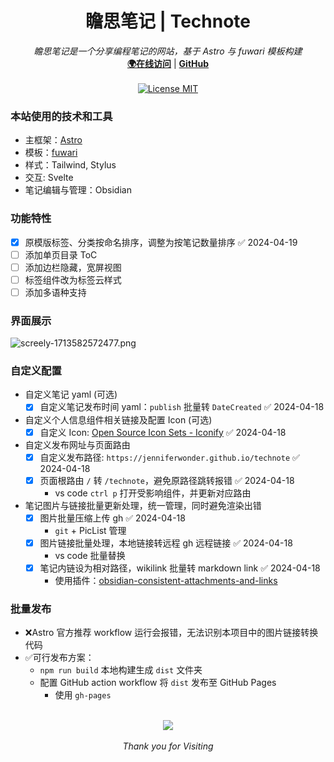 <h1 align="center">瞻思笔记 | Technote</h1>
<p align="center">
  <i>瞻思笔记是一个分享编程笔记的网站，基于 Astro 与 fuwari 模板构建</i>
  <br/>
<b><a href="https://jenniferwonder.github.io/technote">🌍在线访问</a></b> | <b><a href="https://github.com/jenniferwonder/technote">GitHub</a></b>
  <br/><br/>
  <a href="./LICENSE">
    <img src="https://img.shields.io/badge/License-MIT-0aa8d2?logo=opensourceinitiative&logoColor=fff" alt="License MIT">
  </a>
</p>

### 本站使用的技术和工具

- 主框架：[Astro](https://astro.build)
- 模板：[fuwari](https://github.com/jenniferwonder/fuwari)
- 样式：Tailwind, Stylus
- 交互: Svelte
- 笔记编辑与管理：Obsidian

### 功能特性

- [x] 原模版标签、分类按命名排序，调整为按笔记数量排序 ✅ 2024-04-19
- [ ] 添加单页目录 ToC
- [ ] 添加边栏隐藏，宽屏视图
- [ ] 标签组件改为标签云样式
- [ ] 添加多语种支持

### 界面展示

![screely-1713582572477.png](https://cdn.jsdelivr.net/gh/jenniferwonder/bimg/full-stack/astro-blog-technote.png)

### 自定义配置

- 自定义笔记 yaml (可选)
  - [x] 自定义笔记发布时间 yaml：`publish` 批量转 `DateCreated` ✅ 2024-04-18
- 自定义个人信息组件相关链接及配置 Icon (可选)
  - [x] 自定义 Icon: [Open Source Icon Sets - Iconify](https://icon-sets.iconify.design/) ✅ 2024-04-18
- 自定义发布网址与页面路由
  - [x] 自定义发布路径: `https://jenniferwonder.github.io/technote` ✅ 2024-04-18
  - [x] 页面根路由 `/` 转 `/technote`，避免原路径跳转报错 ✅ 2024-04-18
    - vs code `ctrl p` 打开受影响组件，并更新对应路由
- 笔记图片与链接批量更新处理，统一管理，同时避免渲染出错
  - [x] 图片批量压缩上传 gh ✅ 2024-04-18
    - `git` + PicList 管理
  - [x] 图片链接批量处理，本地链接转远程 gh 远程链接 ✅ 2024-04-18
    - vs code 批量替换
  - [x] 笔记内链设为相对路径，wikilink 批量转 markdown link ✅ 2024-04-18
    - 使用插件：[obsidian-consistent-attachments-and-links](https://github.com/dy-sh/obsidian-consistent-attachments-and-links)

### 批量发布

- ❌Astro 官方推荐 workflow 运行会报错，无法识别本项目中的图片链接转换代码
- ✅可行发布方案：
  - `npm run build` 本地构建生成 `dist` 文件夹
  - 配置 GitHub action workflow 将 `dist` 发布至 GitHub Pages
    - 使用 `gh-pages`

<p align="center">
  <br>

  <a href="https://github.com/jenniferwonder/technote">
    <img src="https://github.githubassets.com/images/icons/emoji/octocat.png" />
  </a>
  <br><br>
  <i>Thank you for Visiting</i>
</p>
